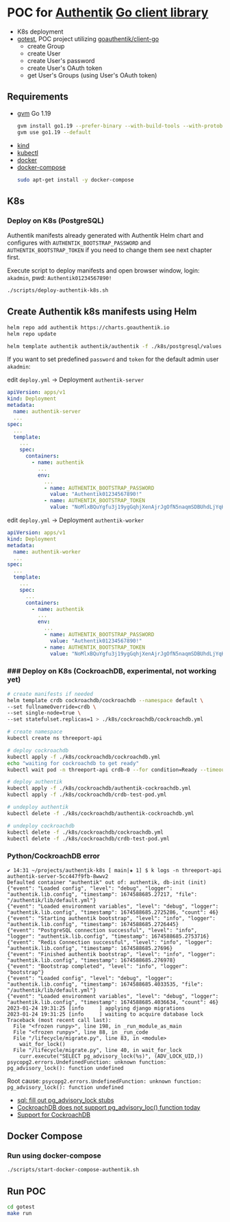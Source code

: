 # POC for [Authentik](https://goauthentik.io/) [Go client library](https://github.com/goauthentik/client-go)

- K8s deployment
- [gotest](/gotest), POC project utilizing [goauthentik/client-go](https://github.com/goauthentik/client-go)
  - create Group
  - create User
  - create User's password
  - create User's OAuth token
  - get User's Groups (using User's OAuth token)

## Requirements

- [gvm](https://github.com/moovweb/gvm) Go 1.19
    ```bash
    gvm install go1.19 --prefer-binary --with-build-tools --with-protobuf
    gvm use go1.19 --default
    ```
- [kind](https://kind.sigs.k8s.io/docs/user/quick-start/#installation)
- [kubectl](https://kubernetes.io/docs/tasks/tools/#kubectl)
- [docker](https://docs.docker.com/get-docker/)
- [docker-compose](https://docs.docker.com/compose/install/)
  ```bash
  sudo apt-get install -y docker-compose
  ```

## K8s

### Deploy on K8s (PostgreSQL)

Authentik manifests already generated with Authentik Helm chart and configures with `AUTHENTIK_BOOTSTRAP_PASSWORD` and `AUTHENTIK_BOOTSTRAP_TOKEN` if you need 
to change them see next chapter first.

Execute script to deploy manifests and open browser window, login: `akadmin`, pwd: `Authentik01234567890!`

```bash
./scripts/deploy-authentik-k8s.sh
```

## Create Authentik k8s manifests using Helm

```bash
helm repo add authentik https://charts.goauthentik.io
helm repo update

helm template authentik authentik/authentik -f ./k8s/postgresql/values.yml > ./k8s/postgresql/authentik-postgresql.yml
```

If you want to set predefined `password` and `token` for the default admin user `akadmin`:

edit `deploy.yml` ->  Deployment `authentik-server`

```yaml
apiVersion: apps/v1
kind: Deployment
metadata:
  name: authentik-server
  ...
spec:
  ...
  template:
    ...
    spec:
      containers:
        - name: authentik
          ...
          env:            
            ...
            - name: AUTHENTIK_BOOTSTRAP_PASSWORD
              value: "Authentik01234567890!"
            - name: AUTHENTIK_BOOTSTRAP_TOKEN
              value: "NoMlxBQuYgfu3j19ygGqhjXenAjrJgOfN5naqmSDBUhdLjYqHKze7yyzY07H"
```

edit `deploy.yml` ->  Deployment `authentik-worker`

```yaml
apiVersion: apps/v1
kind: Deployment
metadata:
  name: authentik-worker
  ...
spec:
  ...
  template:
    ...
    spec:
      ...
      containers:
        - name: authentik
          ...
          env:            
            ...
            - name: AUTHENTIK_BOOTSTRAP_PASSWORD
              value: "Authentik01234567890!"
            - name: AUTHENTIK_BOOTSTRAP_TOKEN
              value: "NoMlxBQuYgfu3j19ygGqhjXenAjrJgOfN5naqmSDBUhdLjYqHKze7yyzY07H"
```

### ### Deploy on K8s (CockroachDB, experimental, not working yet)

```bash
# create manifests if needed
helm template crdb cockroachdb/cockroachdb --namespace default \
--set fullnameOverride=crdb \
--set single-node=true \
--set statefulset.replicas=1 > ./k8s/cockroachdb/cockroachdb.yml

# create namespace
kubectl create ns threeport-api

# deploy cockroachdb
kubectl apply -f ./k8s/cockroachdb/cockroachdb.yml
echo "waiting for cockroachdb to get ready"
kubectl wait pod -n threeport-api crdb-0 --for condition=Ready --timeout=180s

# deploy authentik
kubectl apply -f ./k8s/cockroachdb/authentik-cockroachdb.yml
kubectl apply -f ./k8s/cockroachdb/crdb-test-pod.yml

# undeploy authentik
kubectl delete -f ./k8s/cockroachdb/authentik-cockroachdb.yml

# undeploy cockroachdb
kubectl delete -f ./k8s/cockroachdb/cockroachdb.yml
kubectl delete -f ./k8s/cockroachdb/crdb-test-pod.yml
```

### Python/CockroachDB error

```log
✔ 14:31 ~/projects/authentik-k8s [ main|✚ 1] $ k logs -n threeport-api authentik-server-5cc447f9fb-8wwv2 
Defaulted container "authentik" out of: authentik, db-init (init)
{"event": "Loaded config", "level": "debug", "logger": "authentik.lib.config", "timestamp": 1674588685.27217, "file": "/authentik/lib/default.yml"}
{"event": "Loaded environment variables", "level": "debug", "logger": "authentik.lib.config", "timestamp": 1674588685.2725286, "count": 46}
{"event": "Starting authentik bootstrap", "level": "info", "logger": "authentik.lib.config", "timestamp": 1674588685.2726445}
{"event": "PostgreSQL connection successful", "level": "info", "logger": "authentik.lib.config", "timestamp": 1674588685.2753716}
{"event": "Redis Connection successful", "level": "info", "logger": "authentik.lib.config", "timestamp": 1674588685.27696}
{"event": "Finished authentik bootstrap", "level": "info", "logger": "authentik.lib.config", "timestamp": 1674588685.276978}
{"event": "Bootstrap completed", "level": "info", "logger": "bootstrap"}
{"event": "Loaded config", "level": "debug", "logger": "authentik.lib.config", "timestamp": 1674588685.4033535, "file": "/authentik/lib/default.yml"}
{"event": "Loaded environment variables", "level": "debug", "logger": "authentik.lib.config", "timestamp": 1674588685.4036634, "count": 46}
2023-01-24 19:31:25 [info     ] applying django migrations
2023-01-24 19:31:25 [info     ] waiting to acquire database lock
Traceback (most recent call last):
  File "<frozen runpy>", line 198, in _run_module_as_main
  File "<frozen runpy>", line 88, in _run_code
  File "/lifecycle/migrate.py", line 83, in <module>
    wait_for_lock()
  File "/lifecycle/migrate.py", line 40, in wait_for_lock
    curr.execute("SELECT pg_advisory_lock(%s)", (ADV_LOCK_UID,))
psycopg2.errors.UndefinedFunction: unknown function: pg_advisory_lock(): function undefined

```

Root cause: `psycopg2.errors.UndefinedFunction: unknown function: pg_advisory_lock(): function undefined`

- [sql: fill out pg_advisory_lock stubs](https://github.com/cockroachdb/cockroach/issues/13546)
- [CockroachDB does not support pg_advisory_loc() function today](https://github.com/golang-migrate/migrate/issues/703)
- [Support for CockroachDB](https://github.com/goharbor/harbor/issues/8649)


## Docker Compose

### Run using docker-compose

```bash
./scripts/start-docker-compose-authentik.sh
```

## Run POC 

```bash
cd gotest
make run
```
